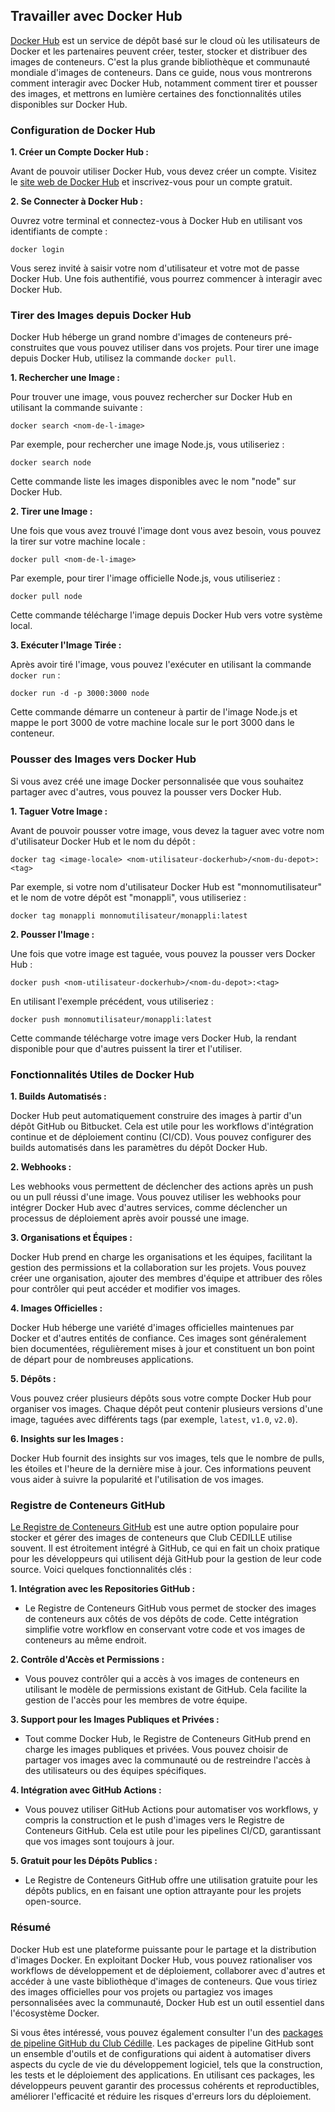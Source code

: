 ## Travailler avec Docker Hub

[Docker Hub](https://hub.docker.com/) est un service de dépôt basé sur le cloud
où les utilisateurs de Docker et les partenaires peuvent créer, tester, stocker
et distribuer des images de conteneurs. C'est la plus grande bibliothèque et
communauté mondiale d'images de conteneurs. Dans ce guide, nous vous montrerons
comment interagir avec Docker Hub, notamment comment tirer et pousser des
images, et mettrons en lumière certaines des fonctionnalités utiles disponibles
sur Docker Hub.

### Configuration de Docker Hub

**1. Créer un Compte Docker Hub :**

Avant de pouvoir utiliser Docker Hub, vous devez créer un compte. Visitez le
[site web de Docker Hub](https://hub.docker.com/) et inscrivez-vous pour un
compte gratuit.

**2. Se Connecter à Docker Hub :**

Ouvrez votre terminal et connectez-vous à Docker Hub en utilisant vos identifiants de compte :

```
docker login
```

Vous serez invité à saisir votre nom d'utilisateur et votre mot de passe
Docker Hub. Une fois authentifié, vous pourrez commencer à interagir avec
Docker Hub.

### Tirer des Images depuis Docker Hub

Docker Hub héberge un grand nombre d'images de conteneurs pré-construites que
vous pouvez utiliser dans vos projets. Pour tirer une image depuis Docker Hub,
utilisez la commande `docker pull`.

**1. Rechercher une Image :**

Pour trouver une image, vous pouvez rechercher sur Docker Hub en utilisant la commande suivante :

```
docker search <nom-de-l-image>
```

Par exemple, pour rechercher une image Node.js, vous utiliseriez :

```
docker search node
```

Cette commande liste les images disponibles avec le nom "node" sur Docker
Hub.

**2. Tirer une Image :**

Une fois que vous avez trouvé l'image dont vous avez besoin, vous pouvez la tirer sur votre machine locale :

```
docker pull <nom-de-l-image>
```

Par exemple, pour tirer l'image officielle Node.js, vous utiliseriez :

```
docker pull node
```

Cette commande télécharge l'image depuis Docker Hub vers votre système local.

**3. Exécuter l'Image Tirée :**

Après avoir tiré l'image, vous pouvez l'exécuter en utilisant la commande `docker run` :

```
docker run -d -p 3000:3000 node
```

Cette commande démarre un conteneur à partir de l'image Node.js et mappe le
port 3000 de votre machine locale sur le port 3000 dans le conteneur.

### Pousser des Images vers Docker Hub

Si vous avez créé une image Docker personnalisée que vous souhaitez partager
avec d'autres, vous pouvez la pousser vers Docker Hub.

**1. Taguer Votre Image :**

Avant de pouvoir pousser votre image, vous devez la taguer avec votre nom d'utilisateur Docker Hub et le nom du dépôt :

```
docker tag <image-locale> <nom-utilisateur-dockerhub>/<nom-du-depot>:<tag>
```

Par exemple, si votre nom d'utilisateur Docker Hub est "monnomutilisateur" et le nom de votre dépôt est "monappli", vous utiliseriez :

```
docker tag monappli monnomutilisateur/monappli:latest
```

**2. Pousser l'Image :**

Une fois que votre image est taguée, vous pouvez la pousser vers Docker Hub :

```
docker push <nom-utilisateur-dockerhub>/<nom-du-depot>:<tag>
```

En utilisant l'exemple précédent, vous utiliseriez :

```
docker push monnomutilisateur/monappli:latest
```

Cette commande télécharge votre image vers Docker Hub, la rendant disponible
pour que d'autres puissent la tirer et l'utiliser.

### Fonctionnalités Utiles de Docker Hub

**1. Builds Automatisés :**

Docker Hub peut automatiquement construire des images à partir d'un dépôt
GitHub ou Bitbucket. Cela est utile pour les workflows d'intégration continue
et de déploiement continu (CI/CD). Vous pouvez configurer des builds
automatisés dans les paramètres du dépôt Docker Hub.

**2. Webhooks :**

Les webhooks vous permettent de déclencher des actions après un push ou un
pull réussi d'une image. Vous pouvez utiliser les webhooks pour intégrer
Docker Hub avec d'autres services, comme déclencher un processus de
déploiement après avoir poussé une image.

**3. Organisations et Équipes :**

Docker Hub prend en charge les organisations et les équipes, facilitant la
gestion des permissions et la collaboration sur les projets. Vous pouvez
créer une organisation, ajouter des membres d'équipe et attribuer des rôles
pour contrôler qui peut accéder et modifier vos images.

**4. Images Officielles :**

Docker Hub héberge une variété d'images officielles maintenues par Docker et
d'autres entités de confiance. Ces images sont généralement bien documentées,
régulièrement mises à jour et constituent un bon point de départ pour de
nombreuses applications.

**5. Dépôts :**

Vous pouvez créer plusieurs dépôts sous votre compte Docker Hub pour
organiser vos images. Chaque dépôt peut contenir plusieurs versions d'une
image, taguées avec différents tags (par exemple, `latest`, `v1.0`, `v2.0`).

**6. Insights sur les Images :**

Docker Hub fournit des insights sur vos images, tels que le nombre de pulls,
les étoiles et l'heure de la dernière mise à jour. Ces informations peuvent
vous aider à suivre la popularité et l'utilisation de vos images.

### Registre de Conteneurs GitHub

[Le Registre de Conteneurs
GitHub](https://docs.github.com/en/packages/working-with-a-github-packages-registry/working-with-the-container-registry)
est une autre option populaire pour stocker et gérer des images de conteneurs
que Club CEDILLE utilise souvent. Il est étroitement intégré à GitHub, ce qui
en fait un choix pratique pour les développeurs qui utilisent déjà GitHub
pour la gestion de leur code source. Voici quelques fonctionnalités clés :

**1. Intégration avec les Repositories GitHub :**

- Le Registre de Conteneurs GitHub vous permet de stocker des images de
  conteneurs aux côtés de vos dépôts de code. Cette intégration simplifie
  votre workflow en conservant votre code et vos images de conteneurs au même
  endroit.

**2. Contrôle d'Accès et Permissions :**

- Vous pouvez contrôler qui a accès à vos images de conteneurs en utilisant
  le modèle de permissions existant de GitHub. Cela facilite la gestion de
  l'accès pour les membres de votre équipe.

**3. Support pour les Images Publiques et Privées :**

- Tout comme Docker Hub, le Registre de Conteneurs GitHub prend en charge les
  images publiques et privées. Vous pouvez choisir de partager vos images
  avec la communauté ou de restreindre l'accès à des utilisateurs ou des
  équipes spécifiques.

**4. Intégration avec GitHub Actions :**

- Vous pouvez utiliser GitHub Actions pour automatiser vos workflows, y
  compris la construction et le push d'images vers le Registre de Conteneurs
  GitHub. Cela est utile pour les pipelines CI/CD, garantissant que vos
  images sont toujours à jour.

**5. Gratuit pour les Dépôts Publics :**

- Le Registre de Conteneurs GitHub offre une utilisation gratuite pour les
  dépôts publics, en en faisant une option attrayante pour les projets
  open-source.

### Résumé

Docker Hub est une plateforme puissante pour le partage et la distribution
d'images Docker. En exploitant Docker Hub, vous pouvez rationaliser vos
workflows de développement et de déploiement, collaborer avec d'autres et
accéder à une vaste bibliothèque d'images de conteneurs. Que vous tiriez des
images officielles pour vos projets ou partagiez vos images personnalisées avec
la communauté, Docker Hub est un outil essentiel dans l'écosystème Docker.

Si vous êtes intéressé, vous pouvez également consulter l'un des [packages de
pipeline GitHub du Club
Cédille](https://github.com/orgs/ClubCedille/packages). Les packages de pipeline
GitHub sont un ensemble d'outils et de configurations qui aident à automatiser
divers aspects du cycle de vie du développement logiciel, tels que la
construction, les tests et le déploiement des applications. En utilisant ces
packages, les développeurs peuvent garantir des processus cohérents et
reproductibles, améliorer l'efficacité et réduire les risques d'erreurs lors du
déploiement.
